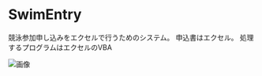 # SwimEntry 
競泳参加申し込みをエクセルで行うためのシステム。
申込書はエクセル。
処理するプログラムはエクセルのVBA

<img src="http://otsuswim.ddns.net/files/swmsys.jpeg" alt="画像" >
